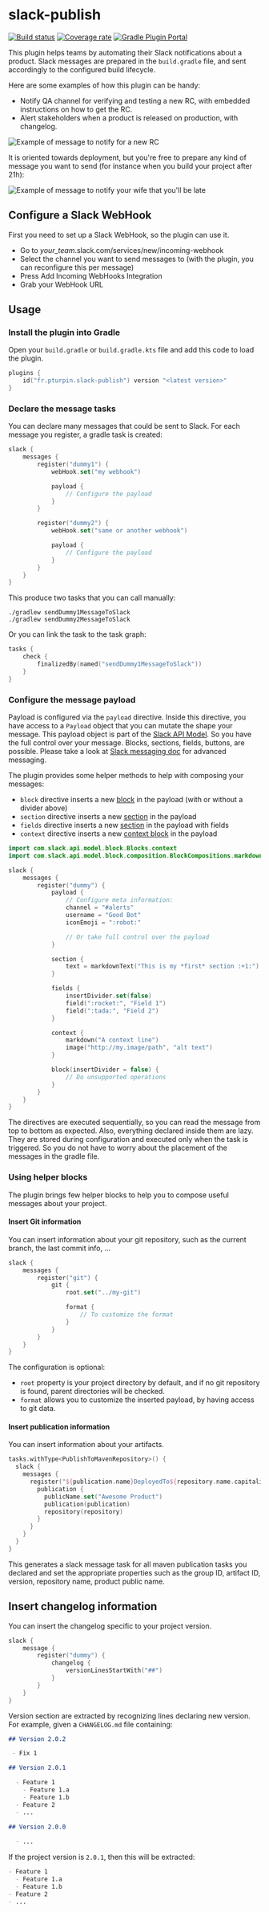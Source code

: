 # slack-publish
[![Build status](https://gitlab.com/TurpIF/slack-publish/badges/master/pipeline.svg)](https://gitlab.com/TurpIF/slack-publish/commits/master)
[![Coverage rate](https://gitlab.com/TurpIF/slack-publish/badges/master/coverage.svg)](https://gitlab.com/TurpIF/slack-publish/)
[![Gradle Plugin Portal](https://img.shields.io/maven-metadata/v/https/plugins.gradle.org/m2/fr/pturpin/slack-publish/fr.pturpin.slackpublish.gradle.plugin/maven-metadata.xml.svg?label=Gradle%20Plugin%20Portal)](https://plugins.gradle.org/plugin/fr.pturpin.slackpublish)

This plugin helps teams by automating their Slack notifications about a product. Slack messages are prepared in the
`build.gradle` file, and sent accordingly to the configured build lifecycle.

Here are some examples of how this plugin can be handy:
- Notify QA channel for verifying and testing a new RC, with embedded instructions on how to get the RC.
- Alert stakeholders when a product is released on production, with changelog.

![Example of message to notify for a new RC](./doc/rc-message.png)

It is oriented towards deployment, but you're free to prepare any kind of message you want to send (for instance when
you build your project after 21h):

![Example of message to notify your wife that you'll be late](./doc/wife-message.png)

## Configure a Slack WebHook

First you need to set up a Slack WebHook, so the plugin can use it.

- Go to *your_team*.slack.com/services/new/incoming-webhook
- Select the channel you want to send messages to (with the plugin, you can reconfigure this per message)
- Press Add Incoming WebHooks Integration
- Grab your WebHook URL

## Usage

### Install the plugin into Gradle

Open your `build.gradle` or `build.gradle.kts` file and add this code to load the plugin. 

```kotlin
plugins {
    id("fr.pturpin.slack-publish") version "<latest version>"
}
```

### Declare the message tasks

You can declare many messages that could be sent to Slack. For each message you register, a gradle task is created:

```kotlin
slack {
    messages {
        register("dummy1") {
            webHook.set("my webhook")

            payload {
                // Configure the payload
            }
        }

        register("dummy2") {
            webHook.set("same or another webhook")

            payload {
                // Configure the payload
            }
        }
    }
}
```

This produce two tasks that you can call manually:

```shell
./gradlew sendDummy1MessageToSlack
./gradlew sendDummy2MessageToSlack
```

Or you can link the task to the task graph:

```kotlin
tasks {
    check {
        finalizedBy(named("sendDummy1MessageToSlack"))
    }
}
```

### Configure the message payload

Payload is configured via the `payload` directive. Inside this directive, you have access to a `Payload` object that
you can mutate the shape your message. This payload object is part of the
[Slack API Model](https://github.com/slackapi/java-slack-sdk/blob/master/slack-api-model/src/main/java/com/slack/api/webhook/Payload.java).
So you have the full control over your message. Blocks, sections, fields, buttons, are possible. Please take a look at
[Slack messaging doc](https://api.slack.com/messaging) for advanced messaging.

The plugin provides some helper methods to help with composing your messages:
- `block` directive inserts a new [block](https://api.slack.com/reference/block-kit/blocks) in the payload (with or without a divider above)
- `section` directive inserts a new [section](https://api.slack.com/reference/block-kit/blocks#section) in the payload
- `fields` directive inserts a new [section](https://api.slack.com/reference/block-kit/blocks#section) in the payload with fields
- `context` directive inserts a new [context block](https://api.slack.com/reference/block-kit/blocks#context) in the payload

```kotlin
import com.slack.api.model.block.Blocks.context
import com.slack.api.model.block.composition.BlockCompositions.markdownText

slack {
    messages {
        register("dummy") {
            payload {
                // Configure meta information:
                channel = "#alerts"
                username = "Good Bot"
                iconEmoji = ":robot:"

                // Or take full control over the payload
            }

            section {
                text = markdownText("This is my *first* section :+1:")
            }

            fields {
                insertDivider.set(false)
                field(":rocket:", "Field 1")
                field(":tada:", "Field 2")
            }

            context {
                markdown("A context line")
                image("http://my.image/path", "alt text")
            }

            block(insertDivider = false) {
                // Do unsupported operations
            }
        }
    }
}
```

The directives are executed sequentially, so you can read the message from top to bottom as expected. Also, everything
declared inside them are lazy. They are stored during configuration and executed only when the task is triggered. So you
do not have to worry about the placement of the messages in the gradle file.

### Using helper blocks

The plugin brings few helper blocks to help you to compose useful messages about your project.

#### Insert Git information

You can insert information about your git repository, such as the current branch, the last commit info, ...

```kotlin
slack {
    messages {
        register("git") {
            git {
                root.set("../my-git")

                format {
                    // To customize the format
                }
            }
        }
    }
}
```

The configuration is optional:
- `root` property is your project directory by default, and if no git repository is
found, parent directories will be checked.
- `format` allows you to customize the inserted payload, by having access to git data.

#### Insert publication information

You can insert information about your artifacts.

```kotlin
tasks.withType<PublishToMavenRepository>() {
  slack {
    messages {
      register("${publication.name}DeployedTo${repository.name.capitalize()}") {
        publication {
          publicName.set("Awesome Product")
          publication(publication)
          repository(repository)
        }
      }
    }
  }
}
```

This generates a slack message task for all maven publication tasks you declared and set the appropriate properties such
as the group ID, artifact ID, version, repository name, product public name.

## Insert changelog information

You can insert the changelog specific to your project version.

```kotlin
slack {
    message {
        register("dummy") {
            changelog {
                versionLinesStartWith("##")
            }
        }
    }
}
```

Version section are extracted by recognizing lines declaring new version. For example, given a `CHANGELOG.md` file
containing:

```markdown
## Version 2.0.2

 - Fix 1

## Version 2.0.1

  - Feature 1
    - Feature 1.a
    - Feature 1.b
  - Feature 2
  - ...
  
## Version 2.0.0

  - ...
```

If the project version is `2.0.1`, then this will be extracted:

```markdown
- Feature 1
  - Feature 1.a
  - Feature 1.b
- Feature 2
- ...
```